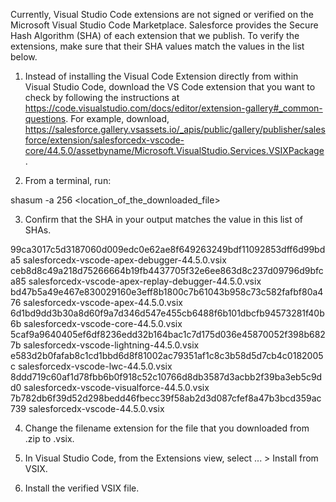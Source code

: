 Currently, Visual Studio Code extensions are not signed or verified on the
Microsoft Visual Studio Code Marketplace. Salesforce provides the Secure Hash
Algorithm (SHA) of each extension that we publish. To verify the extensions,
make sure that their SHA values match the values in the list below.

1. Instead of installing the Visual Code Extension directly from within Visual
   Studio Code, download the VS Code extension that you want to check by
   following the instructions at
   https://code.visualstudio.com/docs/editor/extension-gallery#_common-questions.
   For example, download,
   https://salesforce.gallery.vsassets.io/_apis/public/gallery/publisher/salesforce/extension/salesforcedx-vscode-core/44.5.0/assetbyname/Microsoft.VisualStudio.Services.VSIXPackage.

2. From a terminal, run:

shasum -a 256 <location_of_the_downloaded_file>

3. Confirm that the SHA in your output matches the value in this list of SHAs.

99ca3017c5d3187060d009edc0e62ae8f649263249bdf11092853dff6d99bda5  salesforcedx-vscode-apex-debugger-44.5.0.vsix
ceb8d8c49a218d75266664b19fb4437705f32e6ee863d8c237d09796d9bfca85  salesforcedx-vscode-apex-replay-debugger-44.5.0.vsix
bd47b5a49e467e830029160e3eff8b1800c7b61043b958c73c582fafbf80a476  salesforcedx-vscode-apex-44.5.0.vsix
6d1bd9dd3b30a8d60f9a7d346d547e455cb6488f6b101dbcfb94573281f40b6b  salesforcedx-vscode-core-44.5.0.vsix
5caf9a9640405ef6df8236edd32b164bac1c7d175d036e45870052f398b6827b  salesforcedx-vscode-lightning-44.5.0.vsix
e583d2b0fafab8c1cd1bbd6d8f81002ac79351af1c8c3b58d5d7cb4c0182005c  salesforcedx-vscode-lwc-44.5.0.vsix
8ddd719c60af1d78fbb6b0f918c52c10766d8db3587d3acbb2f39ba3eb5c9dd0  salesforcedx-vscode-visualforce-44.5.0.vsix
7b782db6f39d52d298bedd46fbecc39f58ab2d3d087cfef8a47b3bcd359ac739  salesforcedx-vscode-44.5.0.vsix


4. Change the filename extension for the file that you downloaded from .zip to
.vsix.

5. In Visual Studio Code, from the Extensions view, select ... > Install from
VSIX.

6. Install the verified VSIX file.
